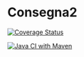 # Consegna2

[![Coverage Status](https://coveralls.io/repos/github/VladMTSS/Consegna2/badge.svg?branch=develop)](https://coveralls.io/github/VladMTSS/Consegna2?branch=develop)

[![Java CI with Maven](https://github.com/VladMTSS/Consegna2/actions/workflows/maven.yml/badge.svg)](https://github.com/VladMTSS/Consegna2/actions/workflows/maven.yml)
